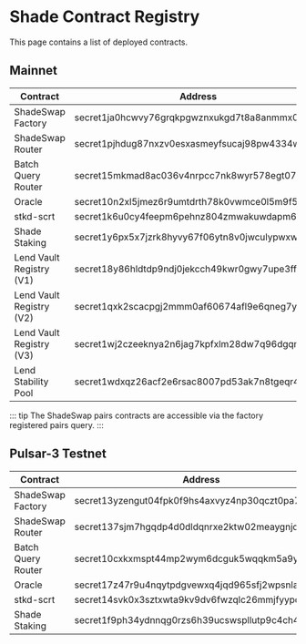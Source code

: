 # Shade Contract Registry

This page contains a list of deployed contracts.

## Mainnet 
| Contract 	| Address	| Code Hash 	|
|--------------------	|-----------------------------------------------	|------------------------------------------------------------------	|
| ShadeSwap Factory  	| secret1ja0hcwvy76grqkpgwznxukgd7t8a8anmmx05pp 	| 2ad4ed2a4a45fd6de3daca9541ba82c26bb66c76d1c3540de39b509abd26538e 	|
| ShadeSwap Router   	| secret1pjhdug87nxzv0esxasmeyfsucaj98pw4334wyc 	| 448e3f6d801e453e838b7a5fbaa4dd93b84d0f1011245f0d5745366dadaf3e85 	|
| Batch Query Router 	| secret15mkmad8ac036v4nrpcc7nk8wyr578egt077syt 	| 1c7e86ba4fdb6760e70bf08a7df7f44b53eb0b23290e3e69ca96140810d4f432 	|
| Oracle             	| secret10n2xl5jmez6r9umtdrth78k0vwmce0l5m9f5dm 	| 32c4710842b97a526c243a68511b15f58d6e72a388af38a7221ff3244c754e91 	|
| stkd-scrt          	| secret1k6u0cy4feepm6pehnz804zmwakuwdapm69tuc4 	| f6be719b3c6feb498d3554ca0398eb6b7e7db262acb33f84a8f12106da6bbb09 	|
| Shade Staking      	| secret1y6px5x7jzrk8hyvy67f06ytn8v0jwculypwxws 	| 2a1ae7fd2be82931cb11d0ce82b2e243507f2006074e2f316da661beb1abe3c3 	|
| Lend Vault Registry (V1)    	| secret18y86hldtdp9ndj0jekcch49kwr0gwy7upe3ffw 	| 148a525ec7bffedfc41cbc5339bf22d9e310d49b65831a269c86774fb732948c 	|
| Lend Vault Registry (V2)    	| secret1qxk2scacpgj2mmm0af60674afl9e6qneg7yuny 	| ac5d501827d9a337a618ca493fcbf1323b20771378774a6bf466cb66361bf021 	|
| Lend Vault Registry (V3)    	| secret1wj2czeeknya2n6jag7kpfxlm28dw7q96dgqmfs 	| d837f716de3732a4118fbcb6d4cd0ef1d84ee83fef924f27b7c2a821f8528b39 	|
| Lend Stability Pool    	| secret1wdxqz26acf2e6rsac8007pd53ak7n8tgeqr46w 	| 4dcdce6a2f88ef2912b9988119b345b096909aa4ba3881eff19358d983c40210 	|

::: tip
The ShadeSwap pairs contracts are accessible via the factory registered pairs query.
:::

## Pulsar-3 Testnet

| Contract 	| Address	| Code Hash 	|
|--------------------	|-----------------------------------------------	|------------------------------------------------------------------	|
| ShadeSwap Factory  	| secret13yzengut04fpk0f9hs4axvyz4np30qczt0pa7z 	| b08ebfdce22783cb6d0c606f4276d663d305ba268f2b2dd62414b630638e900d 	|
| ShadeSwap Router   	| secret137sjm7hgqdp4d0dldqnrxe2ktw02meaygnjd0e 	| 93dac48bf508eeb4c619fcb8b1cb260f9957e31450740a2b7325440ddf92daa8 	|
| Batch Query Router 	| secret10cxkxmspt44mp2wym6dcguk5wqqkm5a9ydw3du 	| 72a09535b77b76862f7b568baf1ddbe158a2e4bbd0f0879c69ada9b398e31c1f 	|
| Oracle             	| secret17z47r9u4nqytpdgvewxq4jqd965sfj2wpsnlak 	| 113c47c016667817b315dde03b4ee9774edf1fb293a7ea3f02d983c6b1fa1cf1 	|
| stkd-scrt          	| secret14svk0x3sztxwta9kv9dv6fwzqlc26mmjfyypc2 	| 680fbb3c8f8eb1c920da13d857daaedaa46ab8f9a8e26e892bb18a16985ec29e 	|
| Shade Staking      	| secret1f9ph34ydnnqg0rzs6h39ucswspllutp9c4ch4k 	| 5e1e1b0c2a8e2114d29725002be7206598ec68f4bdb28718b082fd84748d416f 	|
